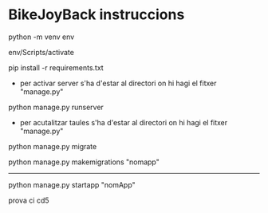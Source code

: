 # BikeJoyBack instruccions
python -m venv env

env/Scripts/activate

pip install -r requirements.txt

- per activar server s'ha d'estar al directori on hi hagi el fitxer "manage.py"
  
python manage.py runserver

- per acutalitzar taules s'ha d'estar al directori on hi hagi el fitxer "manage.py"
  
python manage.py migrate

python manage.py makemigrations "nomapp"

--------
python manage.py startapp "nomApp"

prova ci cd5
